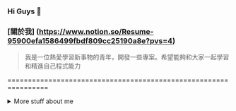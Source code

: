 ### Hi Guys 👋
### [關於我] (https://www.notion.so/Resume-95900efa1586499fbdf809cc25190a8e?pvs=4)

>我是一位熱愛學習新事物的青年，開發一些專案。希望能夠和大家一起學習和精進自己程式能力

================================================================
<details>
<summary>
  More stuff about me
</summary>

## Quick overview



#### GitHub stats 
<a href="https://github.com/anuraghazra/github-readme-stats">
  <img align="center" src="https://github-readme-stats.anuraghazra1.vercel.app/api?username=Tung1213&show_icons=true&line_height=27&include_all_commits=true" alt="My github stats" />
</a>  



## 技術📜

### 基礎web技術

- JavaScript
- HTML, CSS
- Ajax 應用
- jQuery
- Node.js(基礎應用)
- WordPress
  1. 如何架設網站
  2. 現有的css和html導入後端
- PHP
- MySQL
  1. CRUD操作
- MS-SQL
  1. CRUD操作

### 深度學習技術
- PyTorch ([Microsoft Certified](https://www.youracclaim.com/badges/46b260a8-ef2c-41a3-9f61-aa0920eab84a/public_url))

### 基礎剪輯
- Canva美編
- 剪映剪輯影片、上字幕、特效等

  1. [Notion] (https://www.notion.so/local-d48a7dd7f0da46f8971afb140d94e50b?pvs=4)
  2. [IG] (https://www.instagram.com/fashiongary_12.13)
  3. [TikTOK] (https://www.tiktok.com/@tung.1213)<br>
(作品在我的連結裡唷~~ )

### 基礎爬蟲
- beautifulsoup爬取靜態網頁資料
- selenium爬取動態資料



### 外語能力 🌐

| Language      | Proficiency                                                               |
| ------------- | ------------------------------------------------------------------------- |
| English (duh) | TOEIC 720 ([TOEIC certified](https://drive.google.com/file/d/1eIucfgor3ViXsuhbbEl2ZgvcxbirENKs/view?usp=drive_link))          |
                                                      

### 目前進度 📚

- 提升自己程式能力
- 持續開發深度學習專案




</details>


<!--
**Tung1213/Tung1213** is a ✨ _special_ ✨ repository because its `README.md` (this file) appears on your GitHub profile.

Here are some ideas to get you started:

- 🔭 I’m currently working on ...
- 🌱 I’m currently learning ...
- 👯 I’m looking to collaborate on ...
- 🤔 I’m looking for help with ...
- 💬 Ask me about ...
- 📫 How to reach me: ...
- 😄 Pronouns: ...
- ⚡ Fun fact: ...
-->
